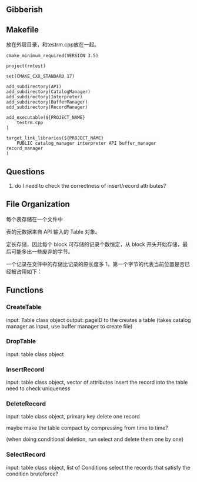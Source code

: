 ## Gibberish

## Makefile

放在外层目录，和testrm.cpp放在一起。

```
cmake_minimum_required(VERSION 3.5)

project(rmtest)

set(CMAKE_CXX_STANDARD 17)

add_subdirectory(API)
add_subdirectory(CatalogManager)
add_subdirectory(Interpreter)
add_subdirectory(BufferManager)
add_subdirectory(RecordManager)

add_executable(${PROJECT_NAME}
    testrm.cpp
)

target_link_libraries(${PROJECT_NAME}
    PUBLIC catalog_manager interpreter API buffer_manager record_manager
)
```

## Questions

1. do I need to check the correctness of insert/record attributes?

## File Organization

每个表存储在一个文件中

表的元数据来自 API 输入的 Table 对象。

定长存储，因此每个 block 可存储的记录个数恒定，从 block 开头开始存储，最后可能多出一些废弃的字节。

一个记录在文件中的存储比记录的原长度多 1，第一个字节的代表当前位置是否已经被占用如下：

## Functions

### CreateTable

input: Table class object
output: pageID to the 
creates a table (takes catalog manager as input, use buffer manager to create file)

### DropTable

input: table class object

### InsertRecord

input: table class object, vector of attributes
insert the record into the table
need to check uniqueness

### DeleteRecord

input: table class object, primary key
delete one record

maybe make the table compact by compressing from time to time?

(when doing conditional deletion, run select and delete them one by one)

### SelectRecord

input: table class object, list of Conditions
select the records that satisfy the condition
bruteforce?